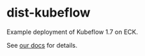 # dist-kubeflow

Example deployment of Kubeflow 1.7 on ECK.

See [our docs](https://docs.eschercloud.ai/Kubernetes/Tutorials/kubeflow) for details.
